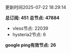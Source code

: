更新时间2025-07-22 18:29:14

**总订阅: 451**
**总节点: 47884**
- vless节点: 22039
- hysteria2节点: 6

**google ping有效节点: 26**
